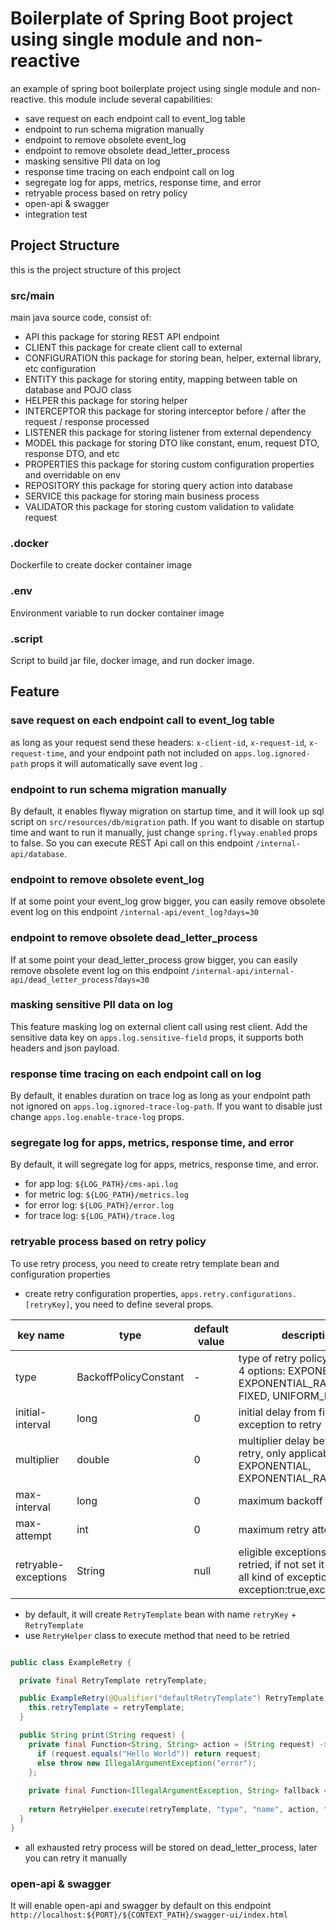# Boilerplate of Spring Boot project using single module and non-reactive
an example of spring boot boilerplate project using single module and non-reactive.
this module include several capabilities:
- save request on each endpoint call to event_log table
- endpoint to run schema migration manually
- endpoint to remove obsolete event_log
- endpoint to remove obsolete dead_letter_process
- masking sensitive PII data on log
- response time tracing on each endpoint call on log
- segregate log for apps, metrics, response time, and error
- retryable process based on retry policy
- open-api & swagger
- integration test

## Project Structure
this is the project structure of this project

### src/main
main java source code, consist of:
- API
  this package for storing REST API endpoint
- CLIENT
  this package for create client call to external
- CONFIGURATION
  this package for storing bean, helper, external library, etc configuration
- ENTITY
  this package for storing entity, mapping between table on database and POJO class
- HELPER
  this package for storing helper
- INTERCEPTOR
  this package for storing interceptor before / after the request / response processed
- LISTENER
  this package for storing listener from external dependency
- MODEL
  this package for storing DTO like constant, enum, request DTO, response DTO, and etc
- PROPERTIES
  this package for storing custom configuration properties and overridable on env
- REPOSITORY
  this package for storing query action into database
- SERVICE
  this package for storing main business process
- VALIDATOR
  this package for storing custom validation to validate request

### .docker
Dockerfile to create docker container image

### .env
Environment variable to run docker container image

### .script
Script to build jar file, docker image, and run docker image.

## Feature
### save request on each endpoint call to event_log table
as long as your request send these headers: `x-client-id`, `x-request-id`, `x-request-time`, and your endpoint path not included on `apps.log.ignored-path` props it will automatically save event log .

### endpoint to run schema migration manually
By default, it enables flyway migration on startup time, and it will look up sql script on `src/resources/db/migration` path.
If you want to disable on startup time and want to run it manually, just change `spring.flyway.enabled` props to false.
So you can execute REST Api call on this endpoint `/internal-api/database`.

### endpoint to remove obsolete event_log
If at some point your event_log grow bigger, you can easily remove obsolete event log on this endpoint `/internal-api/event_log?days=30`

### endpoint to remove obsolete dead_letter_process
If at some point your dead_letter_process grow bigger, you can easily remove obsolete event log on this endpoint `/internal-api/internal-api/dead_letter_process?days=30`

### masking sensitive PII data on log
This feature masking log on external client call using rest client.
Add the sensitive data key on `apps.log.sensitive-field` props, it supports both headers and json payload.

### response time tracing on each endpoint call on log
By default, it enables duration on trace log as long as your endpoint path not ignored on `apps.log.ignored-trace-log-path`.
If you want to disable just change `apps.log.enable-trace-log` props.

### segregate log for apps, metrics, response time, and error
By default, it will segregate log for apps, metrics, response time, and error.
- for app log: `${LOG_PATH}/cms-api.log`
- for metric log: `${LOG_PATH}/metrics.log`
- for error log: `${LOG_PATH}/error.log`
- for trace log: `${LOG_PATH}/trace.log`

### retryable process based on retry policy
To use retry process, you need to create retry template bean and configuration properties

- create retry configuration properties, `apps.retry.configurations.[retryKey]`, you need to define several props.

| key name             | type                  | default value | description                                                                                                                |
|----------------------|-----------------------|---------------|----------------------------------------------------------------------------------------------------------------------------|
| type                 | BackoffPolicyConstant | -             | type of retry policy, there are 4 options: EXPONENTIAL, EXPONENTIAL_RANDOM, FIXED, UNIFORM_RANDOM                          |
| initial-interval     | long                  | 0             | initial delay from first exception to retry                                                                                |
| multiplier           | double                | 0             | multiplier delay between each retry, only applicable for EXPONENTIAL, EXPONENTIAL_RANDOM                                   |
| max-interval         | long                  | 0             | maximum backoff period                                                                                                     |
| max-attempt          | int                   | 0             | maximum retry attempt                                                                                                      |
| retryable-exceptions | String                | null          | eligible exceptions to be retried, if not set it will retry all kind of exceptions. format: exception:true,exception:false |

- by default, it will create `RetryTemplate` bean with name `retryKey` + `RetryTemplate`
- use `RetryHelper` class to execute method that need to be retried

```java

public class ExampleRetry {

  private final RetryTemplate retryTemplate;

  public ExampleRetry(@Qualifier("defaultRetryTemplate") RetryTemplate retryTemplate) {
    this.retryTemplate = retryTemplate;
  }

  public String print(String request) {
    private final Function<String, String> action = (String request) -> {
      if (request.equals("Hello World")) return request;
      else throw new IllegalArgumentException("error");
    };
    
    private final Function<IllegalArgumentException, String> fallback = Throwable::getMessage;
    
    return RetryHelper.execute(retryTemplate, "type", "name", action, fallback, "Error");
  }
}
```

- all exhausted retry process will be stored on dead_letter_process, later you can retry it manually

### open-api & swagger
It will enable open-api and swagger by default on this endpoint `http://localhost:${PORT}/${CONTEXT_PATH}/swagger-ui/index.html`